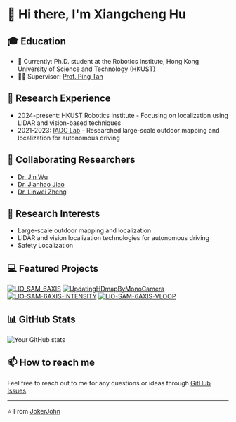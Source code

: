 # 👋 Hi there, I'm Xiangcheng Hu

## 🎓 Education
- 🏫 Currently: Ph.D. student at the Robotics Institute, Hong Kong University of Science and Technology (HKUST)
- 👨‍🏫 Supervisor: [Prof. Ping Tan](https://ece.hkust.edu.hk/pingtan)

## 🔬 Research Experience
- 2024-present: HKUST Robotics Institute - Focusing on localization using LiDAR and vision-based techniques
- 2021-2023: [IADC Lab](https://ram-lab.com/) - Researched large-scale outdoor mapping and localization for autonomous driving

## 🤝 Collaborating Researchers
- [Dr. Jin Wu](https://zarathustr.github.io/)
- [Dr. Jianhao Jiao](https://gogojjh.github.io/)
- [Dr. Linwei Zheng](https://scholar.google.com/citations?user=70iMcgoAAAAJ&hl=en)

## 🚀 Research Interests
- Large-scale outdoor mapping and localization
- LiDAR and vision localization technologies for autonomous driving
- Safety Localization

## 💻 Featured Projects
[![LIO_SAM_6AXIS](https://github-readme-stats.vercel.app/api/pin/?username=JokerJohn&repo=LIO_SAM_6AXIS&theme=buefy)](https://github.com/JokerJohn/LIO_SAM_6AXIS)
[![UpdatingHDmapByMonoCamera](https://github-readme-stats.vercel.app/api/pin/?username=JokerJohn&repo=UpdatingHDmapByMonoCamera&theme=buefy)](https://github.com/JokerJohn/UpdatingHDmapByMonoCamera)
[![LIO-SAM-6AXIS-INTENSITY](https://github-readme-stats.vercel.app/api/pin/?username=JokerJohn&repo=LIO-SAM-6AXIS-INTENSITY&theme=buefy)](https://github.com/JokerJohn/LIO-SAM-6AXIS-INTENSITY)
[![LIO-SAM-6AXIS-VLOOP](https://github-readme-stats.vercel.app/api/pin/?username=JokerJohn&repo=LIO-SAM-6AXIS-VLOOP&theme=buefy)](https://github.com/JokerJohn/LIO-SAM-6AXIS-VLOOP)

## 📊 GitHub Stats
![Your GitHub stats](https://github-readme-stats.vercel.app/api?username=JokerJohn&show_icons=true&theme=buefy)

## 📫 How to reach me
Feel free to reach out to me for any questions or ideas through [GitHub Issues](https://github.com/JokerJohn/JokerJohn/issues).

---
⭐️ From [JokerJohn](https://github.com/JokerJohn)
